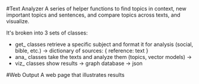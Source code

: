 

#Text Analyzer
A series of helper functions to find topics in context, new important topics and sentences, and compare topics across texts, and visualize.

It's broken into 3 sets of classes:
* get_ classes retrieve a specific subject and format it for analysis (social, bible, etc.)
    -> dictionary of sources: { reference: text }
* ana_ classes take the texts and analyze them (topics, vector models)
    -> 
* viz_ classes show results
    -> graph database
    -> json 


#Web Output
A web page that illustrates results



